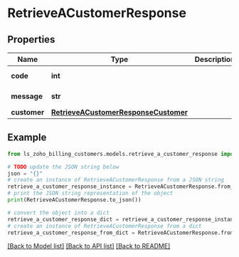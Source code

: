 # RetrieveACustomerResponse


## Properties

Name | Type | Description | Notes
------------ | ------------- | ------------- | -------------
**code** | **int** |  | [optional] [readonly] 
**message** | **str** |  | [optional] [readonly] 
**customer** | [**RetrieveACustomerResponseCustomer**](RetrieveACustomerResponseCustomer.md) |  | [optional] 

## Example

```python
from ls_zoho_billing_customers.models.retrieve_a_customer_response import RetrieveACustomerResponse

# TODO update the JSON string below
json = "{}"
# create an instance of RetrieveACustomerResponse from a JSON string
retrieve_a_customer_response_instance = RetrieveACustomerResponse.from_json(json)
# print the JSON string representation of the object
print(RetrieveACustomerResponse.to_json())

# convert the object into a dict
retrieve_a_customer_response_dict = retrieve_a_customer_response_instance.to_dict()
# create an instance of RetrieveACustomerResponse from a dict
retrieve_a_customer_response_from_dict = RetrieveACustomerResponse.from_dict(retrieve_a_customer_response_dict)
```
[[Back to Model list]](../README.md#documentation-for-models) [[Back to API list]](../README.md#documentation-for-api-endpoints) [[Back to README]](../README.md)



